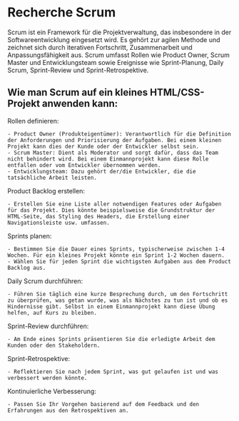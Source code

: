# Recherche Scrum

Scrum ist ein Framework für die Projektverwaltung, das insbesondere in der Softwareentwicklung eingesetzt wird. Es gehört zur agilen Methode und zeichnet sich durch iterativen Fortschritt, Zusammenarbeit und Anpassungsfähigkeit aus. Scrum umfasst Rollen wie Product Owner, Scrum Master und Entwicklungsteam sowie Ereignisse wie Sprint-Planung, Daily Scrum, Sprint-Review und Sprint-Retrospektive.

## Wie man Scrum auf ein kleines HTML/CSS-Projekt anwenden kann:

Rollen definieren:

    - Product Owner (Produkteigentümer): Verantwortlich für die Definition der Anforderungen und Priorisierung der Aufgaben. Bei einem kleinen Projekt kann dies der Kunde oder der Entwickler selbst sein.
    - Scrum Master: Dient als Moderator und sorgt dafür, dass das Team nicht behindert wird. Bei einem Einmannprojekt kann diese Rolle entfallen oder vom Entwickler übernommen werden.
    - Entwicklungsteam: Dazu gehört der/die Entwickler, die die tatsächliche Arbeit leisten.

Product Backlog erstellen:

    - Erstellen Sie eine Liste aller notwendigen Features oder Aufgaben für das Projekt. Dies könnte beispielsweise die Grundstruktur der HTML-Seite, das Styling des Headers, die Erstellung einer Navigationsleiste usw. umfassen.

Sprints planen:

    - Bestimmen Sie die Dauer eines Sprints, typischerweise zwischen 1-4 Wochen. Für ein kleines Projekt könnte ein Sprint 1-2 Wochen dauern.
    - Wählen Sie für jeden Sprint die wichtigsten Aufgaben aus dem Product Backlog aus.

Daily Scrum durchführen:

    - Führen Sie täglich eine kurze Besprechung durch, um den Fortschritt zu überprüfen, was getan wurde, was als Nächstes zu tun ist und ob es Hindernisse gibt. Selbst in einem Einmannprojekt kann diese Übung helfen, auf Kurs zu bleiben.

Sprint-Review durchführen:

    - Am Ende eines Sprints präsentieren Sie die erledigte Arbeit dem Kunden oder den Stakeholdern.

Sprint-Retrospektive:

    - Reflektieren Sie nach jedem Sprint, was gut gelaufen ist und was verbessert werden könnte.

Kontinuierliche Verbesserung:

    - Passen Sie Ihr Vorgehen basierend auf dem Feedback und den Erfahrungen aus den Retrospektiven an.
